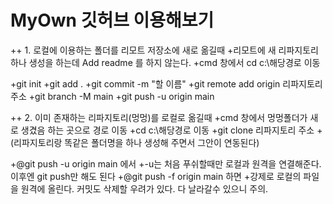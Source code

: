# MyOwn 깃허브 이용해보기
++ 1. 로컬에 이용하는 폴더를 리모트 저장소에 새로 옮길때
+리모트에 새 리파지토리 하나 생성을 하는데 Add readme 를 하지 않는다.
+cmd 창에서 cd c:\해당경로 이동

+git init
+git add .
+git commit -m "할 이름"
+git remote add origin 리파지토리 주소
+git branch -M main
+git push -u origin main

++ 2. 이미 존재하는 리파지토리(멍멍)를 로컬로 옮길때
+cmd 창에서 멍멍폴더가 새로 생겼음 하는 곳으로 경로 이동
+cd c:\해당경로 이동
+git clone 리파지토리 주소
+(리파지토리랑 똑같은 폴더명을 하나 생성해 주면서 그안이 연동된다)

+@git push -u origin main 에서
+-u는 처음 푸쉬할때만 로컬과 원격을 연결해준다. 이후엔 git push만 해도 된다
+@git push -f origin main 하면
+강제로 로컬의 파일을 원격에 올린다. 커밋도 삭제할 우려가 있다. 다 날라갈수 있으니 주의.

